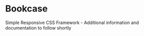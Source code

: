# Bookcase
Simple Responsive CSS Framework - Additional information and documentation to follow shortly
